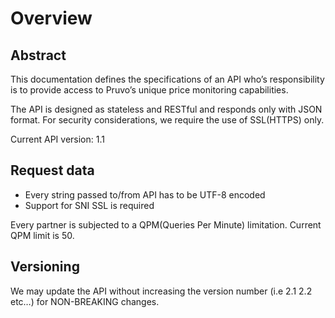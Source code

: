 # Overview

## Abstract

This documentation defines the specifications of an API who’s responsibility is to provide access to Pruvo’s unique price monitoring capabilities.

The API is designed as stateless and RESTful and responds only with JSON format. For security considerations, we require the use of SSL(HTTPS) only.

Current API version: 1.1

## Request data

- Every string passed to/from API has to be UTF-8 encoded
- Support for SNI SSL is required

<aside class="notice">
Every partner is subjected to a QPM(Queries Per Minute) limitation. Current QPM limit is 50.
</aside>

## Versioning

We may update the API without increasing the version number (i.e 2.1 2.2 etc…) for NON-BREAKING changes.
